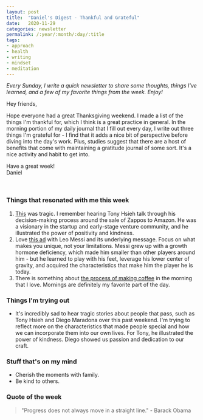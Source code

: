 ```yaml
---
layout: post
title:  "Daniel's Digest - Thankful and Grateful"
date:   2020-11-29
categories: newsletter
permalink: /:year/:month/:day/:title
tags:
- approach
- health
- writing
- mindset
- meditation
---
```


*Every Sunday, I write a quick newsletter to share some thoughts, things I've learned, and a few of my favorite things from the week. Enjoy!*

Hey friends,

Hope everyone had a great Thanksgiving weekend. I made a list of the things I'm thankful for, which I think is a great practice in general. In the morning portion of my daily journal that I fill out every day, I write out three things I'm grateful for - I find that it adds a nice bit of perspective before diving into the day's work. Plus, studies suggest that there are a host of benefits that come with maintaining a gratitude journal of some sort. It's a nice activity and habit to get into.

Have a great week!\
Daniel

<br>

### Things that resonated with me this week

1. [This](https://www.nytimes.com/2020/11/28/obituaries/tony-hsieh-dead.html) was tragic. I remember hearing Tony Hsieh talk through his decision-making process around the sale of Zappos to Amazon. He was a visionary in the startup and early-stage venture community, and he illustrated the power of positivity and kindness.
2. Love [this ad](https://www.youtube.com/watch?v=QBa8GvuwUsU) with Leo Messi and its underlying message. Focus on what makes you unique, not your limitations. Messi grew up with a growth hormone deficiency, which made him smaller than other players around him - but he learned to play with his feet, leverage his lower center of gravity, and acquired the characteristics that make him the player he is today.
3. There is something about [the process of making coffee](https://www.youtube.com/watch?v=kUeQNiXk0pQ) in the morning that I love. Mornings are definitely my favorite part of the day.

### Things I'm trying out

- It's incredibly sad to hear tragic stories about people that pass, such as Tony Hsieh and Diego Maradona over this past weekend. I'm trying to reflect more on the characteristics that made people special and how we can incorporate them into our own lives. For Tony, he illustrated the power of kindness. Diego showed us passion and dedication to our craft.

### Stuff that's on my mind

- Cherish the moments with family.
- Be kind to others.

### Quote of the week

> "Progress does not always move in a straight line." - Barack Obama
